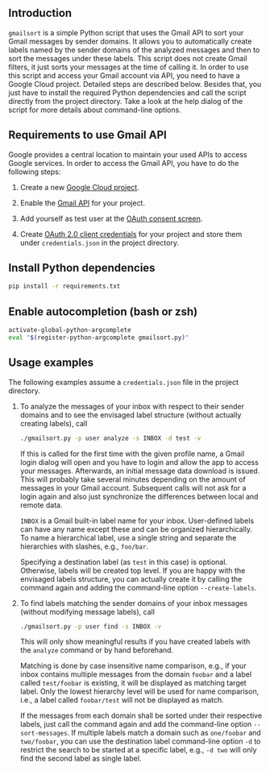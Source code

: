 Introduction
------------

`gmailsort` is a simple Python script that uses the Gmail API to sort
your Gmail messages by sender domains. It allows you to automatically
create labels named by the sender domains of the analyzed messages and
then to sort the messages under these labels. This script does not
create Gmail filters, it just sorts your messages at the time of calling
it. In order to use this script and access your Gmail account via API,
you need to have a Google Cloud project. Detailed steps are described
below. Besides that, you just have to install the required Python
dependencies and call the script directly from the project directory.
Take a look at the help dialog of the script for more details about
command-line options.


Requirements to use Gmail API
-----------------------------

Google provides a central location to maintain your used APIs to access
Google services. In order to access the Gmail API, you have to do the
following steps:

1. Create a new [Google Cloud
   project](https://developers.google.com/workspace/guides/create-project).

1. Enable the [Gmail
   API](https://console.cloud.google.com/flows/enableapi?apiid=gmail.googleapis.com)
   for your project.

1. Add yourself as test user at the [OAuth consent
   screen](https://console.cloud.google.com/apis/credentials/consent).

1. Create [OAuth 2.0 client
   credentials](https://console.cloud.google.com/apis/credentials) for
   your project and store them under `credentials.json` in the project
   directory.

Install Python dependencies
---------------------------

```bash
pip install -r requirements.txt
```

Enable autocompletion (bash or zsh)
-----------------------------------

```bash
activate-global-python-argcomplete
eval "$(register-python-argcomplete gmailsort.py)"
```

Usage examples
--------------

The following examples assume a `credentials.json` file in the project
directory.

1. To analyze the messages of your inbox with respect to their sender
   domains and to see the envisaged label structure (without actually
   creating labels), call

    ```bash
    ./gmailsort.py -p user analyze -s INBOX -d test -v
    ```

    If this is called for the first time with the given profile name, a
    Gmail login dialog will open and you have to login and allow the app
    to access your messages. Afterwards, an initial message data
    download is issued. This will probably take several minutes
    depending on the amount of messages in your Gmail account.
    Subsequent calls will not ask for a login again and also just
    synchronize the differences between local and remote data.

    `INBOX` is a Gmail built-in label name for your inbox. User-defined
    labels can have any name except these and can be organized
    hierarchically. To name a hierarchical label, use a single string
    and separate the hierarchies with slashes, e.g., `foo/bar`.

    Specifying a destination label (as `test` in this case) is optional.
    Otherwise, labels will be created top level. If you are happy with
    the envisaged labels structure, you can actually create it by
    calling the command again and adding the command-line option
    `--create-labels`.

1. To find labels matching the sender domains of your inbox messages
   (without modifying message labels), call

    ```bash
    ./gmailsort.py -p user find -s INBOX -v
    ```

    This will only show meaningful results if you have created labels
    with the `analyze` command or by hand beforehand.

    Matching is done by case insensitive name comparison, e.g., if your
    inbox contains multiple messages from the domain `foobar` and a
    label called `test/foobar` is existing, it will be displayed as
    matching target label. Only the lowest hierarchy level will be used
    for name comparison, i.e., a label called `foobar/test` will not be
    displayed as match.

    If the messages from each domain shall be sorted under their
    respective labels, just call the command again and add the
    command-line option `--sort-messages`. If multiple labels match a
    domain such as `one/foobar` and `two/foobar`, you can use the
    destination label command-line option `-d` to restrict the search to
    be started at a specific label, e.g., `-d two` will only find the
    second label as single label.
